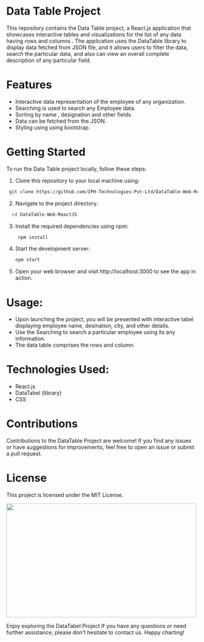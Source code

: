 # Data Table Project

This repository contains the Data Table project, a React.js application that showcases interactive tables and visualizations for the list of any data having rows and columns . The application uses the DataTable library to display data fetched from JSON file, and it allows users to filter the data, search the particular data, and also can view an overall complete description of any particular field.

# Features
- Interactive data representation of the employee of any organization.
- Searching is used to search any Employee data.
- Sorting by name , designation and other fields.
- Data can be fetched from the JSON.
- Styling using using bootstrap.

# Getting Started
To run the Data Table project locally, follow these steps:

1. Clone this repository to your local machine using:
  
  ```bash
   git clone https://github.com/IPH-Technologies-Pvt-Ltd/DataTable-Web-ReactJS.git
```
2. Navigate to the project directory:

 ```bash
   cd DataTable-Web-ReactJS
```
3. Install the required dependencies using npm:

    ```bash
     npm install
   ```
4. Start the development server:

   ```bash
   npm start
   ```
5. Open your web browser and visit http://localhost:3000 to see the app in action.

# Usage:
- Upon launching the project, you will be presented with interactive tabel displaying employee name, desination, city, and other details.
- Use the Searching to search a particular employee using its any information.
- The data table comprises the rows and column.

# Technologies Used:
- React.js
- DataTabel (library)
- CSS


# Contributions
Contributions to the DataTable Project are welcome! If you find any issues or have suggestions for improvements, feel free to open an issue or submit a pull request.

# License
This project is licensed under the MIT License.

<img src="" 
     width="500" 
     height="300" />





Enjoy exploring the DataTabel Project If you have any questions or need further assistance, please don't hesitate to contact us. Happy charting!
